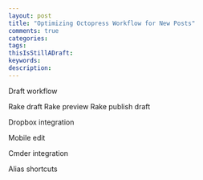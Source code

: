 ```yaml
---
layout: post
title: "Optimizing Octopress Workflow for New Posts"
comments: true
categories: 
tags: 
thisIsStillADraft:
keywords: 
description: 
---
```


Draft workflow

Rake draft
Rake preview
Rake publish draft

Dropbox integration

Mobile edit

Cmder integration

Alias shortcuts
